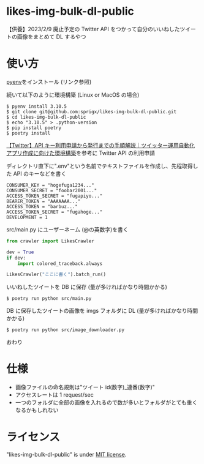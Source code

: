 # likes-img-bulk-dl-public

【供養】2023/2/9 廃止予定の Twitter API をつかって自分のいいねしたツイートの画像をまとめて DL するやつ

# 使い方

[pyenv](https://github.com/pyenv/pyenv)をインストール (リンク参照)

続いて以下のように環境構築 (Linux or MacOS の場合)

```shell
$ pyenv install 3.10.5
$ git clone git@github.com:sprigx/likes-img-bulk-dl-public.git
$ cd likes-img-bulk-dl-public
$ echo "3.10.5" > .python-version
$ pip install poetry
$ poetry install
```

[【Twitter】API キー利用申請から発行までの手順解説｜ツイッター運用自動化アプリ作成に向けた環境構築](https://di-acc2.com/system/rpa/9688/)を参考に Twitter API の利用申請

ディレクトリ直下に".env"という名前でテキストファイルを作成し、先程取得した API のキーなどを書く

```.env
CONSUMER_KEY = "hogefuga1234..."
CONSUMER_SECRET = "foobar2001..."
ACCESS_TOKEN_SECRET = "fugapiyo..."
BEARER_TOKEN = "AAAAAAA..."
ACCESS_TOKEN = "barbuz..."
ACCESS_TOKEN_SECRET = "fugahoge..."
DEVELOPMENT = 1
```

src/main.py にユーザーネーム (@の英数字)を書く

```python
from crawler import LikesCrawler

dev = True
if dev:
    import colored_traceback.always

LikesCrawler("ここに書く").batch_run()
```

いいねしたツイートを DB に保存 (量が多ければかなり時間かかる)

```shell
$ poetry run python src/main.py
```

DB に保存したツイートの画像を imgs フォルダに DL (量が多ければかなり時間かかる)

```shell
$ poetry run python src/image_downloader.py
```

おわり

# 仕様

- 画像ファイルの命名規則は"ツイート id(数字)\_連番(数字)"
- アクセスレートは 1 request/sec
- 一つのフォルダに全部の画像を入れるので数が多いとフォルダがとても重くなるかもしれない

# ライセンス

"likes-img-bulk-dl-public" is under [MIT license](https://en.wikipedia.org/wiki/MIT_License).
